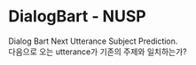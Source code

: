 # DialogBart - NUSP  
Dialog Bart Next Utterance Subject Prediction.  
다음으로 오는 utterance가 기존의 주제와 일치하는가?
